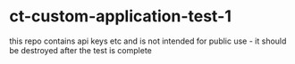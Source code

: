 # ct-custom-application-test-1

this repo contains api keys etc and is not intended for public use - it should be destroyed after the test is complete
```